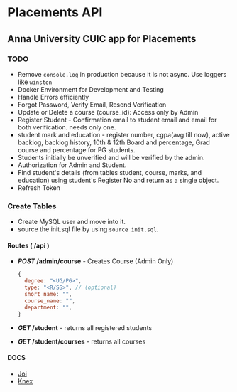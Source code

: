 # Placements API

## Anna University CUIC app for Placements

### TODO

- Remove `console.log` in production because it is not async. Use loggers like `winston`
- Docker Environment for Development and Testing
- Handle Errors efficiently
- Forgot Password, Verify Email, Resend Verification
- Update or Delete a course (course_id): Access only by Admin
- Register Student - Confirmation email to student email and email for both verification. needs only one.
- student mark and education - register number, cgpa(avg till now), active backlog, backlog history, 10th & 12th Board and percentage, Grad course and percentage for PG students.
- Students initially be unverified and will be verified by the admin.
- Authorization for Admin and Student.
- Find student's details (from tables student, course, marks, and education) using student's Register No and return as a single object.
- Refresh Token

### Create Tables

- Create MySQL user and move into it.
- source the init.sql file by using `source init.sql`.

#### Routes ( /api )

- **_POST_ /admin/course** - Creates Course (Admin Only)
  
  ```js
  {
    degree: "<UG/PG>",
    type: "<R/SS>", // (optional)
    short_name: "",
    course_name: "",
    department: "",
  }
  ```

- **_GET_ /student** - returns all registered students
- **_GET_ /student/courses** - returns all courses

#### DOCS

- [Joi](https://joi.dev/api/?v=17.3.0)
- [Knex](http://knexjs.org/)
